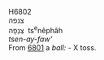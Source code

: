 <body>
  <p>H6802<br>  צנפה  <br> צְּנֵפָה  ‎  ts<sup>e</sup>nêphâh  <br><i>tsen-ay-faw‘ </i><br>From <a href="h6801.htm">6801</a>  a <i>ball: - </i> X toss.<br></p>
 </body>